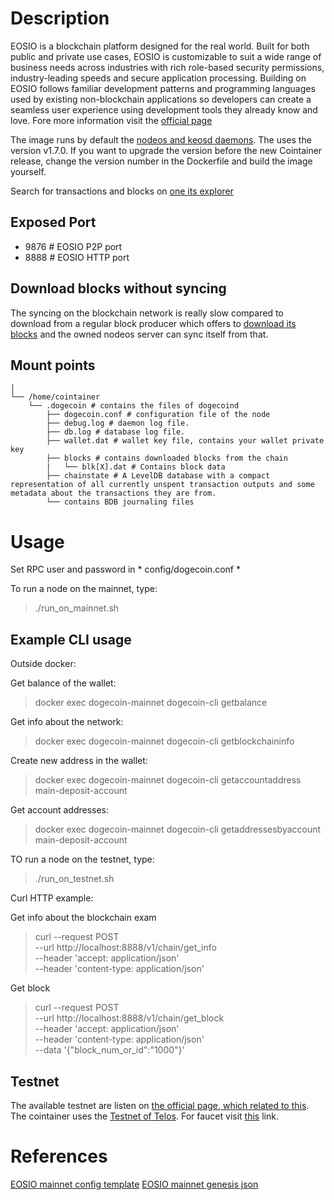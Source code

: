 # Description
EOSIO is a blockchain platform designed for the real world. Built for both public and private use cases, EOSIO is customizable to suit a wide range of business needs across industries with rich role-based security permissions, industry-leading speeds and secure application processing. Building on EOSIO follows familiar development patterns and programming languages used by existing non-blockchain applications so developers can create a seamless user experience using development tools they already know and love.
Fore more information visit the [official page](https://eos.io)

The image runs by default the [nodeos and keosd daemons](https://github.com/EOSIO/eos/releases/download/v1.7.0/eosio_1.7.0-1-ubuntu-18.04_amd64.deb). The uses the version v1.7.0.
If you want to upgrade the version before the new Cointainer release, change the version number in the Dockerfile and build the image yourself.

Search for transactions and blocks on [one its explorer](https://bloks.io/)

## Exposed Port
- 9876  # EOSIO P2P port
- 8888  # EOSIO HTTP port

## Download blocks without syncing
The syncing on the blockchain network is really slow compared to download from a regular block producer which offers to [download its blocks](https://eosnode.tools/blocks) and the owned nodeos server can sync itself from that.

## Mount points
```
│
└── /home/cointainer
    └── .dogecoin # contains the files of dogecoind
        ├── dogecoin.conf # configuration file of the node
        ├── debug.log # daemon log file.
        ├── db.log # database log file.
        ├── wallet.dat # wallet key file, contains your wallet private key
        ├── blocks # contains downloaded blocks from the chain
        |   └── blk[X].dat # Contains block data
        ├── chainstate # A LevelDB database with a compact representation of all currently unspent transaction outputs and some metadata about the transactions they are from.
        └── contains BDB journaling files
```

# Usage

Set RPC user and password in * config/dogecoin.conf *

To run a node on the mainnet, type:
>./run_on_mainnet.sh

## Example CLI usage

Outside docker:

Get balance of the wallet:
> docker exec dogecoin-mainnet dogecoin-cli getbalance

Get info about the network:
> docker exec dogecoin-mainnet dogecoin-cli getblockchaininfo

Create new address in the wallet:
> docker exec dogecoin-mainnet dogecoin-cli getaccountaddress main-deposit-account

Get account addresses:
>  docker exec dogecoin-mainnet dogecoin-cli getaddressesbyaccount main-deposit-account

TO run a node on the testnet, type:
>./run_on_testnet.sh

Curl HTTP example:

Get info about the blockchain exam
> curl --request POST \
  --url http://localhost:8888/v1/chain/get_info \
  --header 'accept: application/json' \
  --header 'content-type: application/json'

Get block
> curl --request POST \
  --url http://localhost:8888/v1/chain/get_block \
  --header 'accept: application/json' \
  --header 'content-type: application/json' \
  --data '{"block_num_or_id":"1000"}'

## Testnet

The available testnet are listen on [the official page, which related to this](https://developers.eos.io/eosio-nodeos/docs/testnets).
The cointainer uses the [Testnet of Telos](https://mon-test.telosfoundation.io/).
For faucet visit [this](https://mon-test.telosfoundation.io/faucet) link.


# References
[EOSIO mainnet config template](https://github.com/CryptoLions/EOS-MainNet/blob/master/config.ini)
[EOSIO mainnet genesis json](https://github.com/CryptoLions/EOS-MainNet/blob/master/genesis.json)
